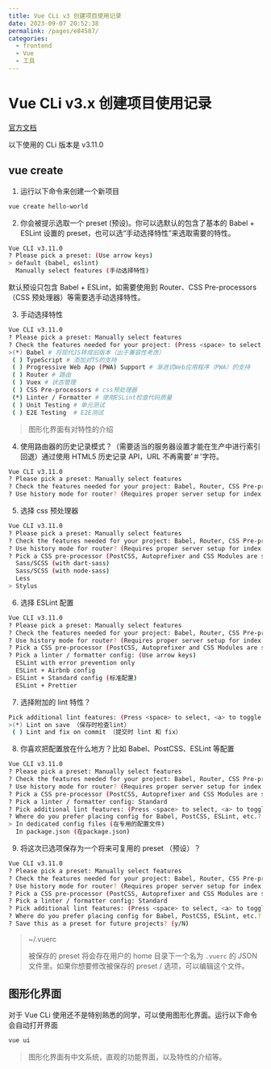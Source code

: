 ```yaml
---
title: Vue CLi v3 创建项目使用记录
date: 2023-09-07 20:52:38
permalink: /pages/e84587/
categories:
  - frontend
  - Vue
  - 工具
---
```

# Vue CLi v3.x 创建项目使用记录

[官方文档](https://cli.vuejs.org/zh/)

以下使用的 CLi 版本是 v3.11.0

## vue create

1. 运行以下命令来创建一个新项目

```sh
vue create hello-world
```

2. 你会被提示选取一个 preset (预设)。你可以选默认的包含了基本的 Babel + ESLint 设置的 preset，也可以选“手动选择特性”来选取需要的特性。

```sh
Vue CLI v3.11.0
? Please pick a preset: (Use arrow keys)
> default (babel, eslint)
  Manually select features (手动选择特性)
```

默认预设只包含 Babel + ESLint，如需要使用到 Router、CSS Pre-processors（CSS 预处理器）等需要选手动选择特性。

3. 手动选择特性

```sh
Vue CLI v3.11.0
? Please pick a preset: Manually select features
? Check the features needed for your project: (Press <space> to select, <a> to toggle all, <i> to invert selection)
>(*) Babel # 将现代JS转成旧版本（出于兼容性考虑）
 ( ) TypeScript # 添加对TS的支持
 ( ) Progressive Web App (PWA) Support # 渐进式Web应用程序（PWA）的支持
 ( ) Router # 路由
 ( ) Vuex # 状态管理
 ( ) CSS Pre-processors # css预处理器
 (*) Linter / Formatter # 使用ESLint检查代码质量
 ( ) Unit Testing # 单元测试
 ( ) E2E Testing  # E2E测试
```

> 图形化界面有对特性的介绍

4. 使用路由器的历史记录模式？（需要适当的服务器设置才能在生产中进行索引回退）通过使用 HTML5 历史记录 API，URL 不再需要'＃'字符。

```sh
Vue CLI v3.11.0
? Please pick a preset: Manually select features
? Check the features needed for your project: Babel, Router, CSS Pre-processors, Linter
? Use history mode for router? (Requires proper server setup for index fallback in production) (Y/n)
```

5. 选择 css 预处理器

```sh
Vue CLI v3.11.0
? Please pick a preset: Manually select features
? Check the features needed for your project: Babel, Router, CSS Pre-processors, Linter
? Use history mode for router? (Requires proper server setup for index fallback in production) Yes
? Pick a CSS pre-processor (PostCSS, Autoprefixer and CSS Modules are supported by default):
  Sass/SCSS (with dart-sass)
  Sass/SCSS (with node-sass)
  Less
> Stylus
```

6. 选择 ESLint 配置

```sh
Vue CLI v3.11.0
? Please pick a preset: Manually select features
? Check the features needed for your project: Babel, Router, CSS Pre-processors, Linter
? Use history mode for router? (Requires proper server setup for index fallback in production) Yes
? Pick a CSS pre-processor (PostCSS, Autoprefixer and CSS Modules are supported by default): Stylus
? Pick a linter / formatter config: (Use arrow keys)
  ESLint with error prevention only
  ESLint + Airbnb config
> ESLint + Standard config (标准配置)
  ESLint + Prettier
```

7. 选择附加的 lint 特性？

```sh
Pick additional lint features: (Press <space> to select, <a> to toggle all, <i> to invert selection)
>(*) Lint on save （保存时检查lint）
 ( ) Lint and fix on commit （提交时 lint 和 fix）
```

8. 你喜欢把配置放在什么地方？比如 Babel、PostCSS、ESLint 等配置

```sh
Vue CLI v3.11.0
? Please pick a preset: Manually select features
? Check the features needed for your project: Babel, Router, CSS Pre-processors, Linter
? Use history mode for router? (Requires proper server setup for index fallback in production) Yes
? Pick a CSS pre-processor (PostCSS, Autoprefixer and CSS Modules are supported by default): Stylus
? Pick a linter / formatter config: Standard
? Pick additional lint features: (Press <space> to select, <a> to toggle all, <i> to invert selection)Lint on save
? Where do you prefer placing config for Babel, PostCSS, ESLint, etc.? (Use arrow keys)
> In dedicated config files (在专用的配置文件)
  In package.json (在package.json)
```

9. 将这次已选项保存为一个将来可复用的 preset （预设）？

```sh
Vue CLI v3.11.0
? Please pick a preset: Manually select features
? Check the features needed for your project: Babel, Router, CSS Pre-processors, Linter
? Use history mode for router? (Requires proper server setup for index fallback in production) Yes
? Pick a CSS pre-processor (PostCSS, Autoprefixer and CSS Modules are supported by default): Stylus
? Pick a linter / formatter config: Standard
? Pick additional lint features: (Press <space> to select, <a> to toggle all, <i> to invert selection)Lint on save
? Where do you prefer placing config for Babel, PostCSS, ESLint, etc.? In dedicated config files
? Save this as a preset for future projects? (y/N)
```

> ~/.vuerc
>
> 被保存的 preset 将会存在用户的 home 目录下一个名为 `.vuerc` 的 JSON 文件里。如果你想要修改被保存的 preset / 选项，可以编辑这个文件。

## 图形化界面

对于 Vue CLi 使用还不是特别熟悉的同学，可以使用图形化界面。运行以下命令会自动打开界面

```sh
vue ui
```

> 图形化界面有中文系统，直观的功能界面，以及特性的介绍等。

